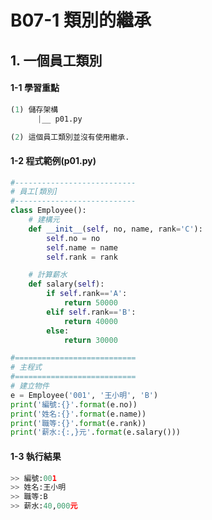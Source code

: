 # B07-1 類別的繼承

## 1. 一個員工類別

#### 1-1 學習重點
``` python
(1) 儲存架構
      |__ p01.py

(2) 這個員工類別並沒有使用繼承.
```

#### 1-2 程式範例(p01.py)

``` python
#---------------------------
# 員工[類別]
#---------------------------
class Employee():
    # 建構元
    def __init__(self, no, name, rank='C'):
        self.no = no
        self.name = name
        self.rank = rank

    # 計算薪水
    def salary(self):
        if self.rank=='A':
            return 50000
        elif self.rank=='B':
            return 40000
        else:
            return 30000

#===========================
# 主程式
#===========================
# 建立物件
e = Employee('001', '王小明', 'B')
print('編號:{}'.format(e.no))
print('姓名:{}'.format(e.name))
print('職等:{}'.format(e.rank))
print('薪水:{:,}元'.format(e.salary()))
```

#### 1-3 執行結果
``` python
>> 編號:001
>> 姓名:王小明
>> 職等:B
>> 薪水:40,000元
```

